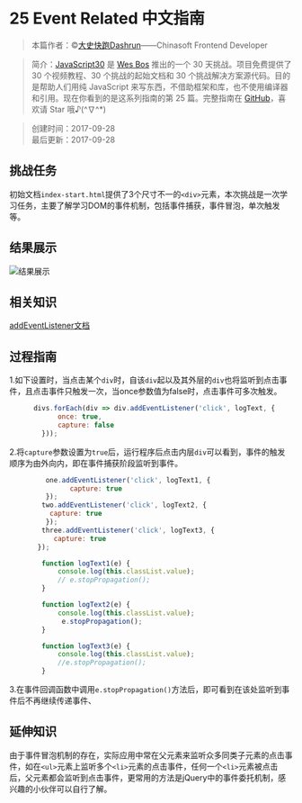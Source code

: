 # 25 Event Related 中文指南

> 本篇作者：©[大史快跑Dashrun](https://github.com/dashrun)——Chinasoft Frontend Developer

> 简介：[JavaScript30](https://javascript30.com) 是 [Wes Bos](https://github.com/wesbos) 推出的一个 30 天挑战。项目免费提供了 30 个视频教程、30 个挑战的起始文档和 30 个挑战解决方案源代码。目的是帮助人们用纯 JavaScript 来写东西，不借助框架和库，也不使用编译器和引用。现在你看到的是这系列指南的第 25 篇。完整指南在 [GitHub](https://github.com/soyaine/JavaScript30)，喜欢请 Star 哦♪(^∇^*)

> 创建时间：2017-09-28   
最后更新：2017-09-28

## 挑战任务
初始文档`index-start.html`提供了3个尺寸不一的`<div>`元素，本次挑战是一次学习任务，主要了解学习DOM的事件机制，包括事件捕获，事件冒泡，单次触发等。

## 结果展示
![结果展示](https://github.com/dashrun/vanilla-javascript-30/blob/master/25%20-%20Event%20Related/effects.png)

## 相关知识
[addEventListener文档](https://developer.mozilla.org/zh-CN/docs/Web/API/EventTarget/addEventListener)

## 过程指南   
1.如下设置时，当点击某个`div`时，自该`div`起以及其外层的`div`也将监听到点击事件，且点击事件只触发一次，当once参数值为false时，点击事件可多次触发。   
```js
      divs.forEach(div => div.addEventListener('click', logText, {
            once: true,
            capture: false
        }));
```   
2.将`capture`参数设置为`true`后，运行程序后点击内层`div`可以看到，事件的触发顺序为由外向内，即在事件捕获阶段监听到事件。   
```js
         one.addEventListener('click', logText1, {
               capture: true
         });
        two.addEventListener('click', logText2, {
          capture: true
         });
        three.addEventListener('click', logText3, {
           capture: true
       });

        function logText1(e) {
            console.log(this.classList.value);
            // e.stopPropagation();
        }

        function logText2(e) {
            console.log(this.classList.value);
             e.stopPropagation();
        }

        function logText3(e) {
            console.log(this.classList.value);
            //e.stopPropagation();
        }
```   
3.在事件回调函数中调用`e.stopPropagation()`方法后，即可看到在该处监听到事件后不再继续传递事件、

## 延伸知识   
由于事件冒泡机制的存在，实际应用中常在父元素来监听众多同类子元素的点击事件，如在`<ul>`元素上监听多个`<li>`元素的点击事件，任何一个`<li>`元素被点击后，父元素都会监听到点击事件，更常用的方法是jQuery中的事件委托机制，感兴趣的小伙伴可以自行了解。



